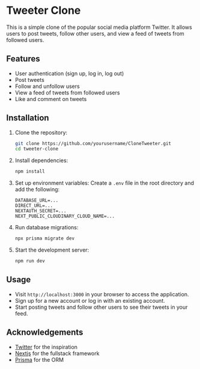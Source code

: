 # Tweeter Clone

This is a simple clone of the popular social media platform Twitter. It allows users to post tweets, follow other users, and view a feed of tweets from followed users.

## Features

- User authentication (sign up, log in, log out)
- Post tweets
- Follow and unfollow users
- View a feed of tweets from followed users
- Like and comment on tweets

## Installation

1. Clone the repository:
    ```bash
    git clone https://github.com/yourusername/CloneTweeter.git
    cd tweeter-clone
    ```

2. Install dependencies:
    ```bash
    npm install
    ```

3. Set up environment variables:
    Create a `.env` file in the root directory and add the following:
    ```
    DATABASE_URL=...
    DIRECT_URL=...
    NEXTAUTH_SECRET=...
    NEXT_PUBLIC_CLOUDINARY_CLOUD_NAME=...
    ```

4. Run database migrations:
    ```bash
    npx prisma migrate dev
    ```

5. Start the development server:
    ```bash
    npm run dev
    ```

## Usage

- Visit `http://localhost:3000` in your browser to access the application.
- Sign up for a new account or log in with an existing account.
- Start posting tweets and follow other users to see their tweets in your feed.


## Acknowledgements

- [Twitter](https://twitter.com) for the inspiration
- [Nextjs](https://nextjs.org) for the fullstack framework
- [Prisma](https://www.prisma.io) for the ORM
